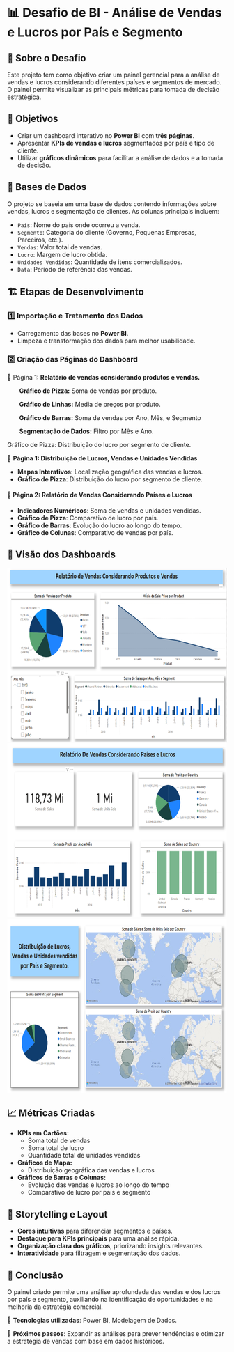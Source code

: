 # 📊 Desafio de BI - Análise de Vendas e Lucros por País e Segmento

## 📌 Sobre o Desafio

Este projeto tem como objetivo criar um painel gerencial para a análise de vendas e lucros considerando diferentes países e segmentos de mercado. O painel permite visualizar as principais métricas para tomada de decisão estratégica.

## 🎯 Objetivos

- Criar um dashboard interativo no **Power BI** com **três páginas**.
- Apresentar **KPIs de vendas e lucros** segmentados por país e tipo de cliente.
- Utilizar **gráficos dinâmicos** para facilitar a análise de dados e a tomada de decisão.

## 📂 Bases de Dados

O projeto se baseia em uma base de dados contendo informações sobre vendas, lucros e segmentação de clientes. As colunas principais incluem:

- `País`: Nome do país onde ocorreu a venda.
- `Segmento`: Categoria do cliente (Governo, Pequenas Empresas, Parceiros, etc.).
- `Vendas`: Valor total de vendas.
- `Lucro`: Margem de lucro obtida.
- `Unidades Vendidas`: Quantidade de itens comercializados.
- `Data`: Período de referência das vendas.

## 🏗️ Etapas de Desenvolvimento

### **1️⃣ Importação e Tratamento dos Dados**

- Carregamento das bases no **Power BI**.
- Limpeza e transformação dos dados para melhor usabilidade.

### **2️⃣ Criação das Páginas do Dashboard**

📌 Página 1: **Relatório de vendas considerando produtos e vendas.**

       **Gráfico de Pizza:** Soma de vendas por produto.

       **Gráfico de Linhas:** Media de preços por produto.

       **Gráfico de Barras:** Soma de vendas por Ano, Mês, e Segmento

       **Segmentação de Dados:** Filtro por Mês e Ano.

Gráfico de Pizza: Distribuição do lucro por segmento de cliente.

📌 **Página 1: Distribuição de Lucros, Vendas e Unidades Vendidas**

- **Mapas Interativos**: Localização geográfica das vendas e lucros.
- **Gráfico de Pizza**: Distribuição do lucro por segmento de cliente.

#### 📌 **Página 2: Relatório de Vendas Considerando Países e Lucros**

- **Indicadores Numéricos**: Soma de vendas e unidades vendidas.
- **Gráfico de Pizza**: Comparativo de lucro por país.
- **Gráfico de Barras**: Evolução do lucro ao longo do tempo.
- **Gráfico de Colunas**: Comparativo de vendas por país.

## 📸 Visão dos Dashboards  

<p align="center">
  <img src="./imagens/tela1.png" height="400px">
  <img src="./imagens/Tela2.png" height="400px">
  <img src="./imagens/Tela3.png" height="400px">
</p>


## 📈 Métricas Criadas

- **KPIs em Cartões:**
  - Soma total de vendas
  - Soma total de lucro
  - Quantidade total de unidades vendidas
- **Gráficos de Mapa:**
  - Distribuição geográfica das vendas e lucros
- **Gráficos de Barras e Colunas:**
  - Evolução das vendas e lucros ao longo do tempo
  - Comparativo de lucro por país e segmento

## 🎨 Storytelling e Layout

- **Cores intuitivas** para diferenciar segmentos e países.
- **Destaque para KPIs principais** para uma análise rápida.
- **Organização clara dos gráficos**, priorizando insights relevantes.
- **Interatividade** para filtragem e segmentação dos dados.

## 🚀 Conclusão

O painel criado permite uma análise aprofundada das vendas e dos lucros por país e segmento, auxiliando na identificação de oportunidades e na melhoria da estratégia comercial.

🔗 **Tecnologias utilizadas**: Power BI, Modelagem de Dados.

📢 **Próximos passos**: Expandir as análises para prever tendências e otimizar a estratégia de vendas com base em dados históricos.

